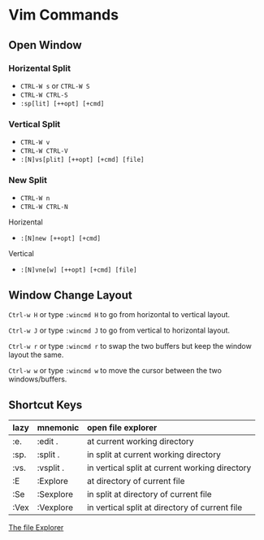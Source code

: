 # Vim Commands

## Open Window
### Horizental Split
  - `CTRL-W s` or `CTRL-W S`
  - `CTRL-W CTRL-S`
  - `:sp[lit] [++opt] [+cmd]`

### Vertical Split
  - `CTRL-W v`
  - `CTRL-W CTRL-V`
  - `:[N]vs[plit] [++opt] [+cmd] [file]`

### New Split
  - `CTRL-W n`
  - `CTRL-W CTRL-N`

  Horizental
  - `:[N]new [++opt] [+cmd]`

  Vertical
  - `:[N]vne[w] [++opt] [+cmd] [file]`

## Window Change Layout
`Ctrl-w H` or type `:wincmd H` to go from horizontal to vertical layout.

`Ctrl-w J` or type `:wincmd J` to go from vertical to horizontal layout.

`Ctrl-w r` or type `:wincmd r` to swap the two buffers but keep the window layout the same.

`Ctrl-w w` or type `:wincmd w` to move the cursor between the two windows/buffers.

## Shortcut Keys
| lazy | mnemonic | open file explorer |
| :--- | :------- | :------------------|
| :e. | :edit . | at current working directory |
| :sp. | :split . |	in split at current working directory |
| :vs. | :vsplit . | in vertical split at current working directory |
| :E | :Explore | at directory of current file |
| :Se |	:Sexplore | in split at directory of current file |
| :Vex | :Vexplore | in vertical split at directory of current file |

[The file Explorer](http://vimcasts.org/episodes/the-file-explorer)